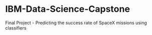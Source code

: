 # IBM-Data-Science-Capstone
Final Project - Predicting the success rate of SpaceX missions using classifiers
